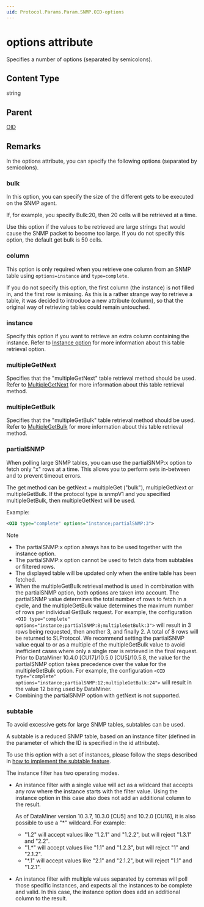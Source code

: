 ```yaml
---
uid: Protocol.Params.Param.SNMP.OID-options
---
```


# options attribute

Specifies a number of options (separated by semicolons).

## Content Type

string

## Parent

[OID](xref:Protocol.Params.Param.SNMP.OID)

## Remarks

In the options attribute, you can specify the following options (separated by semicolons).

### bulk

In this option, you can specify the size of the different gets to be executed on the SNMP agent.

If, for example, you specify Bulk:20, then 20 cells will be retrieved at a time.

Use this option if the values to be retrieved are large strings that would cause the SNMP packet to become too large. If you do not specify this option, the default get bulk is 50 cells.

### column

This option is only required when you retrieve one column from an SNMP table using `options=instance` and `type=complete`.

If you do not specify this option, the first column (the instance) is not filled in, and the first row is missing. As this is a rather strange way to retrieve a table, it was decided to introduce a new attribute (column), so that the original way of retrieving tables could remain untouched.

### instance

Specify this option if you want to retrieve an extra column containing the instance. Refer to [Instance option](xref:ConnectionsSnmpRetrievingTables#instance-option) for more information about this table retrieval option.

### multipleGetNext

Specifies that the "multipleGetNext" table retrieval method should be used. Refer to [MultipleGetNext](xref:ConnectionsSnmpRetrievingTables#multiplegetnext) for more information about this table retrieval method.

### multipleGetBulk

Specifies that the "multipleGetBulk" table retrieval method should be used. Refer to [MultipleGetBulk](xref:ConnectionsSnmpRetrievingTables#multiplegetbulk) for more information about this table retrieval method.

### partialSNMP

<!-- RN 8162 -->

When polling large SNMP tables, you can use the partialSNMP:x option to fetch only "x" rows at a time. This allows you to perform sets in-between and to prevent timeout errors.

The get method can be getNext + multipleGet ("bulk"), multipleGetNext or multipleGetBulk. If the protocol type is snmpV1 and you specified multipleGetBulk, then multipleGetNext will be used.

Example:

```xml
<OID type="complete" options="instance;partialSNMP:3">
```

> [!NOTE]
>
> - The partialSNMP:x option always has to be used together with the instance option.
> - The partialSNMP:x option cannot be used to fetch data from subtables or filtered rows.
> - The displayed table will be updated only when the entire table has been fetched.
> - When the multipleGetBulk retrieval method is used in combination with the partialSNMP option, both options are taken into account. The partialSNMP value determines the total number of rows to fetch in a cycle, and the multipleGetBulk value determines the maximum number of rows per individual GetBulk request. For example, the configuration `<OID type="complete" options="instance;partialSNMP:8;multipleGetBulk:3">` will result in 3 rows being requested, then another 3, and finally 2. A total of 8 rows will be returned to SLProtocol. We recommend setting the partialSNMP value equal to or as a multiple of the multipleGetBulk value to avoid inefficient cases where only a single row is retrieved in the final request. Prior to DataMiner 10.4.0 [CU17]/10.5.0 [CU5]/10.5.8<!--RN 43034-->, the value for the partialSNMP option takes precedence over the value for the multipleGetBulk option. For example, the configuration `<OID type="complete" options="instance;partialSNMP:12;multipleGetBulk:24">` will result in the value 12 being used by DataMiner.
> - Combining the partialSNMP option with getNext is not supported.

### subtable

To avoid excessive gets for large SNMP tables, subtables can be used.

A subtable is a reduced SNMP table, based on an instance filter (defined in the parameter of which the ID is specified in the id attribute).

To use this option with a set of instances, please follow the steps described in [how to implement the subtable feature](xref:How_to_implement_the_subtable_feature).

The instance filter has two operating modes.

- An instance filter with a single value will act as a wildcard that accepts any row where the instance starts with the filter value. Using the instance option in this case also does not add an additional column to the result.

  As of DataMiner version 10.3.7, 10.3.0 [CU5] and 10.2.0 [CU16], it is also possible to use a "\*" wildcard. For example:

  - "1.2" will accept values like "1.2.1" and "1.2.2", but will reject "1.3.1" and "2.2".
  - "1.*" will accept values like "1.1" and "1.2.3", but will reject "1" and "2.1.2".
  - "*.1" will accept values like "2.1" and "2.1.2", but will reject "1.1" and "1.2.1".

- An instance filter with multiple values separated by commas will poll those specific instances, and expects all the instances to be complete and valid. In this case, the instance option does add an additional column to the result.
